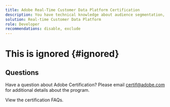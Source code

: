 ```yaml
---
title: Adobe Real-Time Customer Data Platform Certification
description: You have technical knowledge about audience segmentation, destination exports, and activation on real time basis for unified profiles that adhere to data and privacy regulations, customer data platforms (CDP) and knowledge of Adobe Experience Platform.
solution: Real-time Customer Data Platform
role: Developer
recommendations: disable, exclude
---
```

# This is ignored {#ignored}

## Questions

Have a question about Adobe Certification? Please email certif@adobe.com for additional details about the program.

View the certification FAQs.